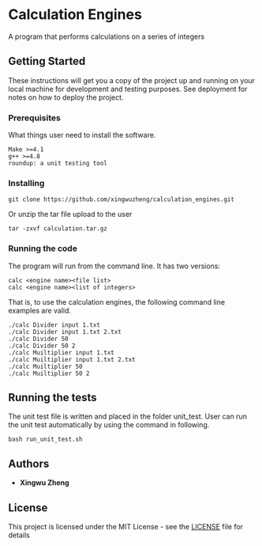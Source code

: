 # Calculation Engines
A program that performs calculations on a series of integers

## Getting Started

These instructions will get you a copy of the project up and running on your local machine for development and testing purposes. See deployment for notes on how to deploy the project.

### Prerequisites

What things user need to install the software.

```
Make >=4.1
g++ >=4.8
roundup: a unit testing tool
```

### Installing


```
git clone https://github.com/xingwuzheng/calculation_engines.git
```

Or unzip the tar file upload to the user

```
tar -zxvf calculation.tar.gz
```


### Running the code
The program will run from the command line. It has two versions:
```
calc <engine name><file list>
calc <engine name><list of integers>
```
That is, to use the calculation engines, the following command line examples
are valid.

```
./calc Divider input 1.txt
./calc Divider input 1.txt 2.txt
./calc Divider 50
./calc Divider 50 2
./calc Muiltiplier input 1.txt
./calc Muiltiplier input 1.txt 2.txt
./calc Muiltiplier 50
./calc Muiltiplier 50 2
```

## Running the tests
The unit test file is written and placed in the folder unit_test. User can run the unit test automatically by using the 
command in following.

```
bash run_unit_test.sh
```

## Authors

* **Xingwu Zheng** 

## License

This project is licensed under the MIT License - see the [LICENSE](LICENSE) file for details

